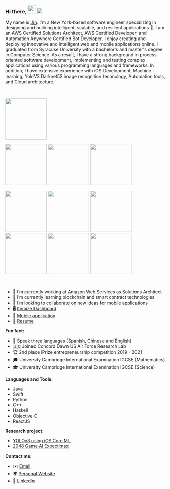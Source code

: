### Hi there, <img src="https://media.giphy.com/media/hvRJCLFzcasrR4ia7z/giphy.gif" width="25px"> ![](https://visitor-badge.glitch.me/badge?page_id=ztanruan.ztanruan)

My name is [Jin](https://ztanruan.com). I'm a New York-based software engineer specializing in designing and building intelligent, scalable, and resilient applications 🚀. I am an AWS Certified Solutions Architect, AWS Certified Developer, and Automation Anywhere Certified Bot Developer. I enjoy creating and deploying innovative and intelligent web and mobile applications online. I graduated from Syracuse University with a bachelor's and master's degree in Computer Science. As a result, I have a strong background in process-oriented software development, implementing and testing complex applications using various programming languages and frameworks. In addition, I have extensive experience with iOS Development, Machine learning, YoloV3 Darknet53 image recognition technology, Automation tools, and Cloud architecture.

<br />

<p float="left">
   <img src="https://github-ztanruan.s3.amazonaws.com/20.png" width="130" />
</p>
<p float="left">
   <img src="https://github-ztanruan.s3.amazonaws.com/7.png" width="130"/>
    <img src="https://github-ztanruan.s3.amazonaws.com/3.png" width="130" />
  <img src="https://github-ztanruan.s3.amazonaws.com/8.png" width="130" />
</p>
<p float="left">
  <img src="https://github-ztanruan.s3.amazonaws.com/11.png" width="130" />
  <img src="https://github-ztanruan.s3.amazonaws.com/19.png" width="130" />
  <img src="https://github-ztanruan.s3.amazonaws.com/16.png" width="130" />
  <img src="https://github-ztanruan.s3.amazonaws.com/17.png" width="130" /> 
  <img src="https://github-ztanruan.s3.amazonaws.com/18.png" width="130" />
   
   <img src="https://github-ztanruan.s3.amazonaws.com/AWS-Certified_Machine-Learning_Specialty_512x512.6ac490d15fe033a3d67ca544ecd0bcbcb10d391a.png" width="130" />
   
   
   

</p>

<br />

- 🔭 I’m currently working at Amazon Web Services as Solutions Architect
- 🌱 I’m currently learning blockchain and smart contract technologies
- 👯 I’m looking to collaborate on new ideas for mobile applications
- 🖥️ [Itemize Dashboard](https://itemizeusa.com)
- 📱 [Mobile application](https://apps.apple.com/us/app/splash-desk/id1528420953)
- 📝 [Resume](https://ztanruan.com/resume.pdf)

**Fun fact:** 

- 📇 Speak three languages (Spanish, Chinese and English)
- 🇺🇸 Joined Concord Dawn US Air Force Research Lab
- 🏆 2nd place iPrize entrepreneurship competition 2019 - 2021
- 🎓 University Cambridge International Examination IGCSE (Mathematics) 
- 🎓 University Cambridge International Examination IGCSE (Science)

**Languages and Tools:** 

- Java 
- Swift
- Python
- C++
- Haskell
- Objective C
- ReactJS

**Research project:**

- [YOLOv3 using iOS Core ML](https://ztanruan.com/YOLOv3_Darknet53_iOS.pdf)
- [2048 Game AI Expectimax](https://ztanruan.com/2048_AI_Game_Expectimax.pdf)

**Contact me:**

- ✉️ [Email](mailto:jtanruan@gmail.com)
- 🌍 [Personal Website](https://ztanruan.com)
- 🔗 [Linkedln](https://www.linkedin.com/notifications/)
